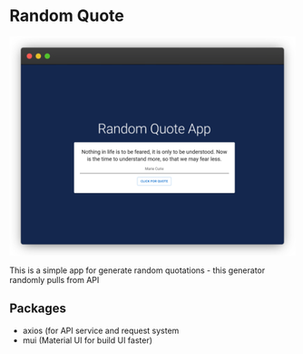 # Random Quote

![Random quote screenshoot](screenshoot/random-quotes.png)

This is a simple app for generate random quotations - this generator randomly pulls from API

## Packages

- axios (for API service and request system
- mui (Material UI for build UI faster)
